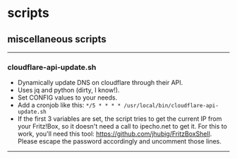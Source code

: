 # scripts
## miscellaneous scripts

---
### cloudflare-api-update.sh

- Dynamically update DNS on cloudflare through their API.
- Uses jq and python (dirty, I know!).
- Set CONFIG values to your needs.
- Add a cronjob like this: `*/5 * * * * /usr/local/bin/cloudflare-api-update.sh`
- If the first 3 variables are set, the script tries to get the current IP from your Fritz!Box,
 so it doesn't need a call to ipecho.net to get it.
 For this to work, you'll need this tool: https://github.com/jhubig/FritzBoxShell.
 Please escape the password accordingly and uncomment those lines.
---
